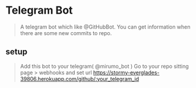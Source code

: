 # Telegram Bot

> A telegram bot which like @GitHubBot.
> You can get information when there are some new commits to repo.

## setup

> Add this bot to your telegram( @mirumo_bot )
> Go to your repo sitting page > webhooks
> and set url https://stormy-everglades-39806.herokuapp.com/github/:your_telegram_id

